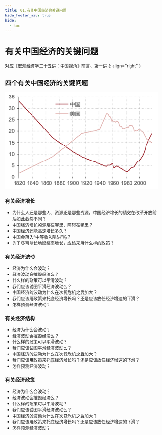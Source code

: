 ```yaml
---
title: 01.有关中国经济的关键问题
hide_footer_nav: true
hide:
  - toc
---
```

# 有关中国经济的关键问题

对应《宏观经济学二十五讲：中国视角》前言、第一讲
{: align="right" }

## 四个有关中国经济的关键问题

![](./image/ch01-210105-105552.png)

### 有关经济增长

- 为什么人还是那些人、资源还是那些资源，中国经济增长的绩效在改革开放前后如此截然不同？
- 中国经济增长的源泉在哪里，障碍在哪里？
- 中国经济还能高速增长多久？
- 中国会落入“中等收入陷阱”吗？
- 为了尽可能长地延续高增长，应该采用什么样的政策？

### 有关经济波动

- 经济为什么会波动？
- 经济波动会摧毁经济么？
- 什么样的政策可以平滑波动？
- 我们应该试图平滑经济波动么？
- 中国经济的波动为什么在次贷危机之后加大？
- 我们应该用政策来托底经济增长吗？还是应该放任经济增速的下滑？
- 怎样预测经济波动？

### 有关经济结构

- 经济为什么会波动？
- 经济波动会摧毁经济么？
- 什么样的政策可以平滑波动？
- 我们应该试图平滑经济波动么？
- 中国经济的波动为什么在次贷危机之后加大？
- 我们应该用政策来托底经济增长吗？还是应该放任经济增速的下滑？
- 怎样预测经济波动？

### 有关经济政策

- 经济为什么会波动？
- 经济波动会摧毁经济么？
- 什么样的政策可以平滑波动？
- 我们应该试图平滑经济波动么？
- 中国经济的波动为什么在次贷危机之后加大？
- 我们应该用政策来托底经济增长吗？还是应该放任经济增速的下滑？
- 怎样预测经济波动？